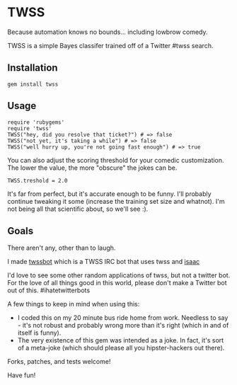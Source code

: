TWSS
====

Because automation knows no bounds... including lowbrow comedy.

TWSS is a simple Bayes classifer trained off of a Twitter #twss search.

Installation
------------

    gem install twss

Usage
-----

    require 'rubygems'
    require 'twss'
    TWSS("hey, did you resolve that ticket?") # => false
    TWSS("not yet, it's taking a while") # => false
    TWSS("well hurry up, you're not going fast enough") # => true

You can also adjust the scoring threshold for your comedic customization.  The
lower the value, the more "obscure" the jokes can be.

    TWSS.treshold = 2.0

It's far from perfect, but it's accurate enough to be funny.  I'll probably
continue tweaking it some (increase the training set size and whatnot).  I'm not
being all that scientific about, so we'll see :).

Goals
-----

There aren't any, other than to laugh.

I made [twssbot][twssbot] which is a TWSS IRC bot that uses twss and [isaac][isaac]

I'd love to see some other random applications of twss, but not a twitter bot.
For the love of all things good in this world, please don't make a Twitter
bot out of this. #ihatetwitterbots

A few things to keep in mind when using this:

 * I coded this on my 20 minute bus ride home from work.  Needless to say - it's not robust and probably wrong more than it's right (which in and of itself is funny).
 * The very existence of this gem was intended as a joke.  In fact, it's sort of a meta-joke (which should please all you hipster-hackers out there).


Forks, patches, and tests welcome!

Have fun!

[twssbot]: http://github.com/bvandenbos/twssbot
[isaac]: http://github.com/ichverstehe/isaac